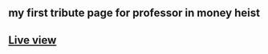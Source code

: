 
## my first tribute page for professor in money heist
## [Live view](https://paumnc.github.io/tributepage_professor/)